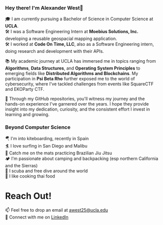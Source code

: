 ### Hey there! I'm Alexander West👋

🎓 I am currently pursuing a Bachelor of Science in Computer Science at **UCLA**.  <br />
🛠️ I was a Software Engineering Intern at **Moebius Solutions, Inc.** developing a reusable geospacial mapping application. <br />
🛠️ I worked at **Code On Time, LLC**, also as a Software Engineering intern, doing research and development with their APIs.

📚 My academic journey at UCLA has immersed me in topics ranging from **Algorithms**, **Data Structures**, and **Operating System Principles** to emerging fields like **Distributed Algorithms and Blockchains**. My participation in **Psi Beta Rho** further exposed me to the world of cybersecurity, where I've tackled challenges from events like SquareCTF and EKOParty CTF.

🔭 Through my GitHub repositories, you'll witness my journey and the hands-on experience I've garnered over the years. I hope they provide insight into my dedication, curiosity, and the consistent effort I invest in learning and growing.

### Beyond Computer Science
🪂 I'm into kiteboarding, recently in Spain <br />
🏄 I love surfing in San Diego and Malibu <br />
🥋 Catch me on the mats practicing Brazilian Jiu Jitsu <br />
🏕️ I'm passionate about camping and backpacking (esp northern California and the Sierras) <br />
🤿 I scuba and free dive around the world <br />
🍳 I like cooking thai food <br />

# Reach Out!
📫 Feel free to drop an email at [awest25@ucla.edu](mailto:awest25@ucla.edu)  <br />
🔗 Connect with me on [LinkedIn](https://linkedin.com/in/awest25)

<!--
## Featured Projects
- **Retainify: Note Retention Simplified** | [GitHub](https://github.com/awest25/Retainify) | Apr 2023  
  A cross-platform application designed to enhance note retention by integrating with Notion and Cohere APIs.

- **FratRank** | [Website](https://fratrank-1278b.firebaseapp.com) | Apr 2022 - Jun 2022  
  A dynamic web application for fraternity comparison and reviews using React and Firebase.

- **Unhinged** | [GitHub](https://github.com/awest25/Unhinged) | Mar 2022  
  A command-line user matching app optimized for performance and designed for efficient user matching based on shared attributes.
-->
